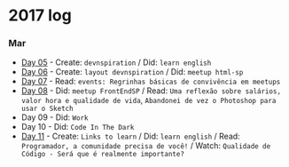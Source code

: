 # 2017 log

### Mar
- [Day 05](https://github.com/kvnol/dailylog/blob/master/2017/log/05-03-2017.md) - Create: `devnspiration` / Did: `learn english`
- [Day 06](https://github.com/kvnol/dailylog/blob/master/2017/log/06-03-2017.md) - Create: `layout devnspiration` / Did: `meetup html-sp`
- [Day 07](https://github.com/kvnol/dailylog/blob/master/2017/log/07-03-2017.md) - Read: `events: Regrinhas básicas de convivência em meetups`
- [Day 08](https://github.com/kvnol/dailylog/blob/master/2017/log/08-03-2017.md) - Did: `meetup FrontEndSP` / Read: `Uma reflexão sobre salários, valor hora e qualidade de vida`, `Abandonei de vez o Photoshop para usar o Sketch`
- Day 09 - Did: `Work`
- Day 10 - Did: `Code In The Dark`
- [Day 11](https://github.com/kvnol/dailylog/blob/master/2017/log/11-03-2017.md) - Create: `Links to learn` / Did: `learn english` / Read: `Programador, a comunidade precisa de você!` / Watch: `Qualidade de Código - Será que é realmente importante?`
